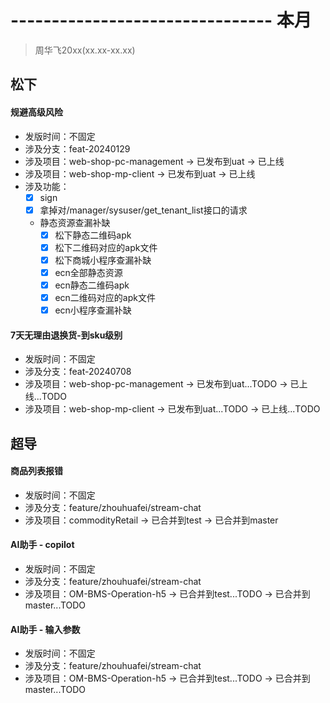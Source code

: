 # -------------------------------- 本月
> 周华飞20xx(xx.xx-xx.xx)
## 松下
#### 规避高级风险
* 发版时间：不固定
* 涉及分支：feat-20240129
* 涉及项目：web-shop-pc-management -> 已发布到uat -> 已上线
* 涉及项目：web-shop-mp-client -> 已发布到uat -> 已上线
* 涉及功能：
  - [x] sign
  - [x] 拿掉对/manager/sysuser/get_tenant_list接口的请求
  - 静态资源查漏补缺
    - [x] 松下静态二维码apk
    - [x] 松下二维码对应的apk文件
    - [x] 松下商城小程序查漏补缺
    - [x] ecn全部静态资源
    - [x] ecn静态二维码apk
    - [x] ecn二维码对应的apk文件
    - [x] ecn小程序查漏补缺
#### 7天无理由退换货-到sku级别
* 发版时间：不固定
* 涉及分支：feat-20240708
* 涉及项目：web-shop-pc-management -> 已发布到uat...TODO -> 已上线...TODO
* 涉及项目：web-shop-mp-client -> 已发布到uat...TODO -> 已上线...TODO
## 超导
#### 商品列表报错
* 发版时间：不固定
* 涉及分支：feature/zhouhuafei/stream-chat
* 涉及项目：commodityRetail -> 已合并到test -> 已合并到master
#### AI助手 - copilot
* 发版时间：不固定
* 涉及分支：feature/zhouhuafei/stream-chat
* 涉及项目：OM-BMS-Operation-h5 -> 已合并到test...TODO -> 已合并到master...TODO
#### AI助手 - 输入参数
* 发版时间：不固定
* 涉及分支：feature/zhouhuafei/stream-chat
* 涉及项目：OM-BMS-Operation-h5 -> 已合并到test...TODO -> 已合并到master...TODO
